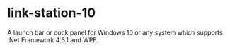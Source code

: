 # link-station-10

A launch bar or dock panel for Windows 10 or any system which supports .Net Framework 4.6.1 and WPF.